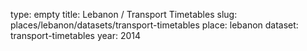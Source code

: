 type: empty
title: Lebanon / Transport Timetables
slug: places/lebanon/datasets/transport-timetables
place: lebanon
dataset: transport-timetables
year: 2014
